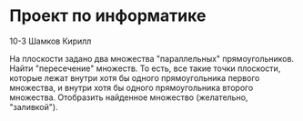 # Проект по информатике

10-3 Шамков Кирилл

На плоскости задано два множества "параллельных" прямоугольников. Найти "пересечение" множеств. То есть, все такие точки плоскости, которые лежат внутри хотя бы одного прямоугольника первого множества, и внутри хотя бы одного прямоугольника второго множества. Отобразить найденное множество (желательно, "заливкой").


